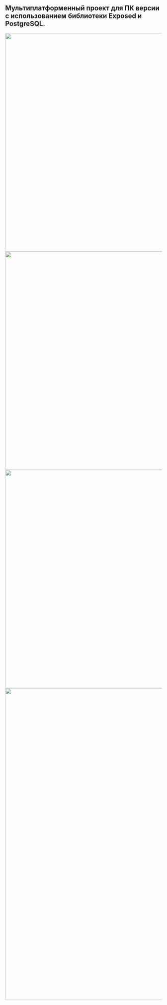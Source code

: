 <h2>Мультиплатформенный проект для ПК версии с использованием библиотеки Exposed и PostgreSQL.</h2>
<img src="https://github.com/user-attachments/assets/597a9f05-2f7f-4d52-b244-433d2495dce2" width="700"/>
<img src="https://github.com/user-attachments/assets/54f4f79e-6eec-4714-b889-1aa40eea088f" width="700"/>
<img src="https://github.com/user-attachments/assets/7f7dfe80-e0b7-4aeb-96f0-61c28e415240" width="700"/>
<img src="https://github.com/user-attachments/assets/d7b1485c-814d-46e5-af29-82f5f2c9914b" width="1000"/>
